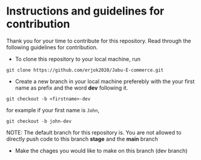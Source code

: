 # Instructions and guidelines for contribution
Thank you for your time to contribute for this repository. Read through the following guidelines for contribution.

- To clone this repository to your local machine, run
```shell
git clone https://github.com/erjok2020/Jabu-E-commerce.git
```
- Create a new branch in your local machine preferebly with the your first name as prefix and the word **dev** following it.
```shell
git checkout -b <firstname>-dev
```
for example if your first name is `John`, 
```shell
git checkout -b john-dev
```
NOTE: The default branch for this repository is. You are not allowed to directly push code to this branch **stage** and the **main** branch
- Make the chages you would like to make on this branch (dev branch)
